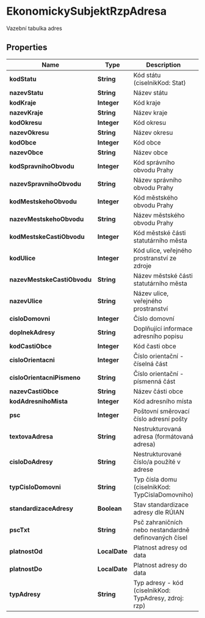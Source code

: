 

# EkonomickySubjektRzpAdresa

Vazební tabulka adres

## Properties

| Name | Type | Description | Notes |
|------------ | ------------- | ------------- | -------------|
|**kodStatu** | **String** | Kód státu (ciselnikKod: Stat)  |  [optional] |
|**nazevStatu** | **String** | Název státu |  [optional] |
|**kodKraje** | **Integer** | Kód kraje |  [optional] |
|**nazevKraje** | **String** | Název kraje |  [optional] |
|**kodOkresu** | **Integer** | Kód okresu |  [optional] |
|**nazevOkresu** | **String** | Název okresu |  [optional] |
|**kodObce** | **Integer** | Kód obce |  [optional] |
|**nazevObce** | **String** | Název obce |  [optional] |
|**kodSpravnihoObvodu** | **Integer** | Kód správního obvodu Prahy |  [optional] |
|**nazevSpravnihoObvodu** | **String** | Název správního obvodu Prahy  |  [optional] |
|**kodMestskehoObvodu** | **Integer** | Kód městského obvodu Prahy |  [optional] |
|**nazevMestskehoObvodu** | **String** | Název městského obvodu Prahy |  [optional] |
|**kodMestskeCastiObvodu** | **Integer** | Kód městské části statutárního města |  [optional] |
|**kodUlice** | **Integer** | Kód ulice, veřejného prostranství ze zdroje |  [optional] |
|**nazevMestskeCastiObvodu** | **String** | Název městské části statutárního města  |  [optional] |
|**nazevUlice** | **String** | Název ulice, veřejného prostranství  |  [optional] |
|**cisloDomovni** | **Integer** | Číslo domovní |  [optional] |
|**doplnekAdresy** | **String** | Doplňující informace adresního popisu |  [optional] |
|**kodCastiObce** | **Integer** | Kód časti obce |  [optional] |
|**cisloOrientacni** | **Integer** | Číslo orientační - číselná část |  [optional] |
|**cisloOrientacniPismeno** | **String** | Číslo orientační - písmenná část |  [optional] |
|**nazevCastiObce** | **String** | Název části obce |  [optional] |
|**kodAdresnihoMista** | **Integer** | Kód adresního místa |  [optional] |
|**psc** | **Integer** | Poštovní směrovací číslo adresní pošty |  [optional] |
|**textovaAdresa** | **String** | Nestrukturovaná adresa (formátovaná adresa) |  [optional] |
|**cisloDoAdresy** | **String** | Nestrukturované číslo/a použíté v adrese |  [optional] |
|**typCisloDomovni** | **String** | Typ čísla domu (ciselnikKod: TypCislaDomovniho)  |  [optional] |
|**standardizaceAdresy** | **Boolean** | Stav standardizace adresy dle RÚIAN |  [optional] |
|**pscTxt** | **String** | Psč zahraničních nebo nestandardně definovaných čísel |  [optional] |
|**platnostOd** | **LocalDate** | Platnost adresy od data |  [optional] |
|**platnostDo** | **LocalDate** | Platnost adresy do data  |  [optional] |
|**typAdresy** | **String** | Typ adresy  - kód (ciselnikKod: TypAdresy, zdroj: rzp)  |  [optional] |



